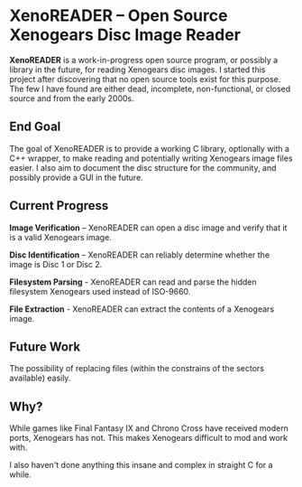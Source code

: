 # XenoREADER – Open Source Xenogears Disc Image Reader

**XenoREADER** is a work-in-progress open source program, or possibly a library in the future, for reading Xenogears disc images. I started this project after discovering that no open source tools exist for this purpose. The few I have found are either dead, incomplete, non-functional, or closed source and from the early 2000s.

## End Goal

The goal of XenoREADER is to provide a working C library, optionally with a C++ wrapper, to make reading and potentially writing Xenogears image files easier. I also aim to document the disc structure for the community, and possibly provide a GUI in the future.

## Current Progress

**Image Verification** – XenoREADER can open a disc image and verify that it is a valid Xenogears image.

**Disc Identification** – XenoREADER can reliably determine whether the image is Disc 1 or Disc 2.

**Filesystem Parsing** - XenoREADER can read and parse the hidden filesystem Xenogears used instead of ISO-9660.

**File Extraction** - XenoREADER can extract the contents of a Xenogears image.

## Future Work
The possibility of replacing files (within the constrains of the sectors available) easily.

## Why?
While games like Final Fantasy IX and Chrono Cross have received modern ports, Xenogears has not. This makes Xenogears difficult to mod and work with.

I also haven't done anything this insane and complex in straight C for a while. 